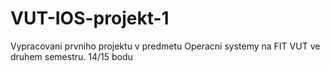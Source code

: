 # VUT-IOS-projekt-1
Vypracovani prvniho projektu v predmetu Operacni systemy na FIT VUT ve druhem semestru.
14/15 bodu
